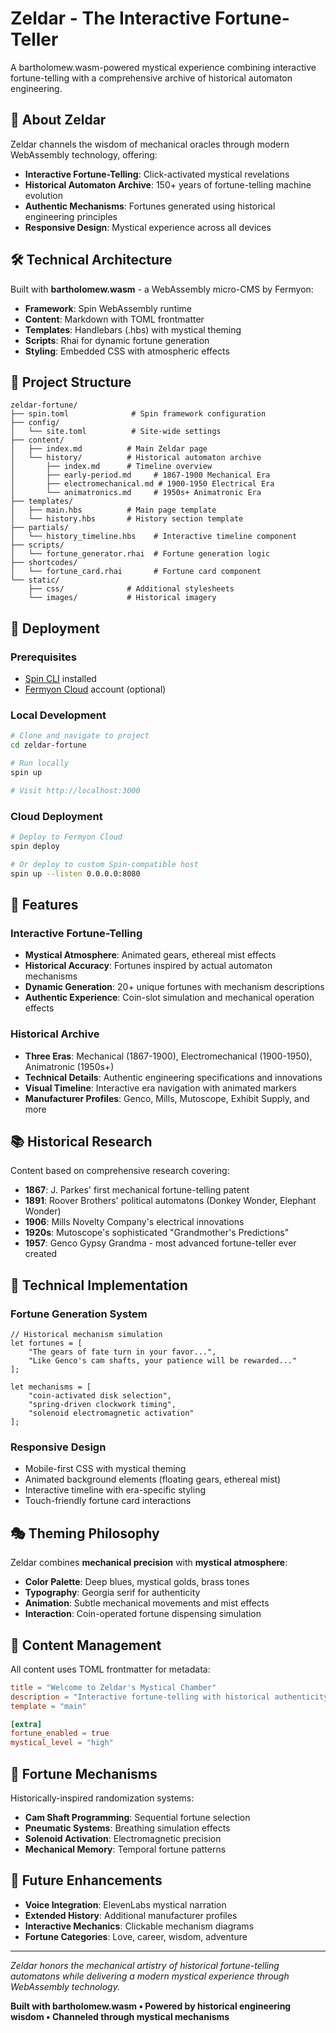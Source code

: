 # Zeldar - The Interactive Fortune-Teller

A bartholomew.wasm-powered mystical experience combining interactive fortune-telling with a comprehensive archive of historical automaton engineering.

## 🔮 About Zeldar

Zeldar channels the wisdom of mechanical oracles through modern WebAssembly technology, offering:

- **Interactive Fortune-Telling**: Click-activated mystical revelations
- **Historical Automaton Archive**: 150+ years of fortune-telling machine evolution
- **Authentic Mechanisms**: Fortunes generated using historical engineering principles
- **Responsive Design**: Mystical experience across all devices

## 🛠️ Technical Architecture

Built with **bartholomew.wasm** - a WebAssembly micro-CMS by Fermyon:

- **Framework**: Spin WebAssembly runtime
- **Content**: Markdown with TOML frontmatter
- **Templates**: Handlebars (.hbs) with mystical theming
- **Scripts**: Rhai for dynamic fortune generation
- **Styling**: Embedded CSS with atmospheric effects

## 📁 Project Structure

```
zeldar-fortune/
├── spin.toml              # Spin framework configuration
├── config/
│   └── site.toml          # Site-wide settings
├── content/
│   ├── index.md          # Main Zeldar page
│   └── history/          # Historical automaton archive
│       ├── index.md      # Timeline overview
│       ├── early-period.md     # 1867-1900 Mechanical Era
│       ├── electromechanical.md # 1900-1950 Electrical Era
│       └── animatronics.md     # 1950s+ Animatronic Era
├── templates/
│   ├── main.hbs          # Main page template
│   └── history.hbs       # History section template
├── partials/
│   └── history_timeline.hbs    # Interactive timeline component
├── scripts/
│   └── fortune_generator.rhai  # Fortune generation logic
├── shortcodes/
│   └── fortune_card.rhai       # Fortune card component
└── static/
    ├── css/              # Additional stylesheets
    └── images/           # Historical imagery
```

## 🚀 Deployment

### Prerequisites
- [Spin CLI](https://spin.fermyon.dev/quickstart/) installed
- [Fermyon Cloud](https://cloud.fermyon.com/) account (optional)

### Local Development
```bash
# Clone and navigate to project
cd zeldar-fortune

# Run locally
spin up

# Visit http://localhost:3000
```

### Cloud Deployment
```bash
# Deploy to Fermyon Cloud
spin deploy

# Or deploy to custom Spin-compatible host
spin up --listen 0.0.0.0:8080
```

## 🎨 Features

### Interactive Fortune-Telling
- **Mystical Atmosphere**: Animated gears, ethereal mist effects
- **Historical Accuracy**: Fortunes inspired by actual automaton mechanisms
- **Dynamic Generation**: 20+ unique fortunes with mechanism descriptions
- **Authentic Experience**: Coin-slot simulation and mechanical operation effects

### Historical Archive
- **Three Eras**: Mechanical (1867-1900), Electromechanical (1900-1950), Animatronic (1950s+)
- **Technical Details**: Authentic engineering specifications and innovations
- **Visual Timeline**: Interactive era navigation with animated markers
- **Manufacturer Profiles**: Genco, Mills, Mutoscope, Exhibit Supply, and more

## 📚 Historical Research

Content based on comprehensive research covering:

- **1867**: J. Parkes' first mechanical fortune-telling patent
- **1891**: Roover Brothers' political automatons (Donkey Wonder, Elephant Wonder)
- **1906**: Mills Novelty Company's electrical innovations
- **1920s**: Mutoscope's sophisticated "Grandmother's Predictions"
- **1957**: Genco Gypsy Grandma - most advanced fortune-teller ever created

## 🔧 Technical Implementation

### Fortune Generation System
```rhai
// Historical mechanism simulation
let fortunes = [
    "The gears of fate turn in your favor...",
    "Like Genco's cam shafts, your patience will be rewarded..."
];

let mechanisms = [
    "coin-activated disk selection",
    "spring-driven clockwork timing",
    "solenoid electromagnetic activation"
];
```

### Responsive Design
- Mobile-first CSS with mystical theming
- Animated background elements (floating gears, ethereal mist)
- Interactive timeline with era-specific styling
- Touch-friendly fortune card interactions

## 🎭 Theming Philosophy

Zeldar combines **mechanical precision** with **mystical atmosphere**:

- **Color Palette**: Deep blues, mystical golds, brass tones
- **Typography**: Georgia serif for authenticity
- **Animation**: Subtle mechanical movements and mist effects
- **Interaction**: Coin-operated fortune dispensing simulation

## 📖 Content Management

All content uses TOML frontmatter for metadata:

```toml
title = "Welcome to Zeldar's Mystical Chamber"
description = "Interactive fortune-telling with historical authenticity"
template = "main"

[extra]
fortune_enabled = true
mystical_level = "high"
```

## 🔮 Fortune Mechanisms

Historically-inspired randomization systems:
- **Cam Shaft Programming**: Sequential fortune selection
- **Pneumatic Systems**: Breathing simulation effects  
- **Solenoid Activation**: Electromagnetic precision
- **Mechanical Memory**: Temporal fortune patterns

## 🌟 Future Enhancements

- **Voice Integration**: ElevenLabs mystical narration
- **Extended History**: Additional manufacturer profiles
- **Interactive Mechanics**: Clickable mechanism diagrams
- **Fortune Categories**: Love, career, wisdom, adventure

---

*Zeldar honors the mechanical artistry of historical fortune-telling automatons while delivering a modern mystical experience through WebAssembly technology.*

**Built with bartholomew.wasm • Powered by historical engineering wisdom • Channeled through mystical mechanisms**